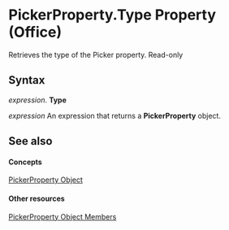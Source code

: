 
# PickerProperty.Type Property (Office)

Retrieves the type of the Picker property. Read-only


## Syntax

 _expression_. **Type**

 _expression_ An expression that returns a **PickerProperty** object.


## See also


#### Concepts


[PickerProperty Object](fd3702fe-bf03-f22c-78c2-ac6c47a1d028.md)
#### Other resources


[PickerProperty Object Members](0896b930-e732-832c-ff09-8a283628524c.md)
